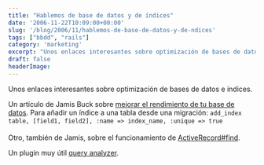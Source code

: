```yaml
---
title: "Hablemos de base de datos y de índices"
date: '2006-11-22T10:09:00+00:00'
slug: '/blog/2006/11/hablemos-de-base-de-datos-y-de-ndices'
tags: ["bbdd", "rails"]
category: 'marketing'
excerpt: "Unos enlaces interesantes sobre optimización de bases de datos e índices.Un artículo de Jamis Buck sobre [mejorar el rendimiento de tu base de datos]("
draft: false
headerImage:
---
```

Unos enlaces interesantes sobre optimización de bases de datos e índices.

Un artículo de Jamis Buck sobre [mejorar el rendimiento de tu base de datos](http://weblog.jamisbuck.org/2006/10/23/indexing-for-db-performance).
Para añadir un índice a una tabla desde una migración:
`add_index table, [field1, field2], :name => index_name, :unique => true`

Otro, también de Jamis, sobre el funcionamiento de [ActiveRecord#find](http://weblog.jamisbuck.org/2006/11/20/under-the-hood-activerecord-base-find-part-2).

Un plugin muy útil [query analyzer](http://www.agilewebdevelopment.com/plugins/query_analyzer).
